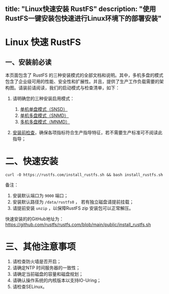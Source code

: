 title: "Linux快速安装 RustFS"
description: "使用RustFS一键安装包快速进行Linux环境下的部署安装"
---

# Linux 快速 RustFS

<a id="mode"></a>

## 一、安装前必读

本页面包含了 RustFS 的三种安装模式的全部文档和说明。其中，多机多盘的模式包含了企业级可用的性能、安全性和扩展性。并且，提供了生产工作负载需要的架构图。请装前请阅读，我们的启动模式与检查清单，如下：

1. 请明确您的三种安装启用模式：

    1. [单机单盘模式（SNSD）](./single-node-single-disk.md)
    2. [单机多盘模式（SNMD）](./single-node-multiple-disk.md)
    3. [多机多盘模式（MNMD）](./multiple-node-multiple-disk.md)

2. [安装前检查](../checklists/index.md)，确保各项指标符合生产指导特征，若不需要生产标准可不阅读此指导；


# 二、快速安装



~~~
curl -O https://rustfs.com/install_rustfs.sh && bash install_rustfs.sh
~~~


备注：
1. 安装默认端口为 `9000` 端口；
2. 安装默认路径为 `/data/rustfs0` ， 若有独立磁盘请提前挂载；
3. 请提前安装 `unzip` ，以保障RustFS zip 安装包可以正常解压。


快速安装的的GitHub地址为：https://github.com/rustfs/rustfs.com/blob/main/public/install_rustfs.sh



# 三、其他注意事项

1. 请检查防火墙是否开启；
2. 请确定NTP 时间服务器的一致性；
3. 请确定当前磁盘的容量和磁盘规划；
4. 请确认操作系统的内核版本以支持IO-Uring；
5. 请检查SELinux。


